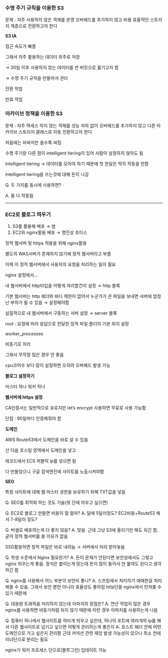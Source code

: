 ### 수명 주기 규칙을 이용한 S3

문제 : 자주 사용하지 않은 객체를 운영 오버헤드를 추가하지 않고 비용 효율적인 스토리지 계층으로 전환하고자 한다

**S3 IA**

접근 속도가 빠름

그래서 자주 활용하는 데이터 위주로 저장

→ 30일 이후 사용하지 않는 데이터를 싼 버킷으로 옮기고자 함

→ 수명 주기 규칙을 만들어서 관리

전환 작업

만료 작업

### 아카이브 정책을 이용한 S3

문제 : 자주 엑세스 하지 않는 객체를 성능 저하 없이 오버헤드를 추가하지 않고 다른 아카이브 스토리지 클래스로 자동 전환하고자 한다

처음에는 비싸지만 쓸수록 싸짐

수명 주기랑 다른 점이 intelligent tiering이 있어 사람이 설정하지 않아도 됨

intelligent tiering → 데이터를 모아야 하기 때문에 첫 한달은 딱히 작동을 안함

intelligent tiering을 쓰는것에 대해 돈이 나감

Q. 두 가지를 동시에 사용하면?

A. 둘 다 작동됨

---
### EC2로 블로그 띄우기

1. S3를 활용해 배포 → 쌈
2. EC2와 nginx활용 배포 → 명진상 초이스

정적 웹서버 및 https 적용을 위해 nginx활용

별도의 WAS서버가 존재하지 않기에 정적 웹서버라고 부름

이제 이 정적 웹서버에서 사용자의 요청을 처리하는 일이 필요

nginx 설정에서…

내 웹서버에서 http타입을 어떻게 처리할건지 설정 → http 블록

기본 웹서버는 http 헤더와 바디 제한이 없어서 누군가가 큰 파일을 보내면 서버에 엄청난 부하가 될 수 있음 → 설정해야함

실질적으로 내 웹서버에서 구동하는 서버 설정 → server 블록

root : 요청에 따라 응답으로 전달한 정적 파일 폴더의 기본 위치 설정

worker_processes

비동기로 처리

그래서 무작정 많은 경우 안 좋음

cpu코어수 보다 많이 설정하면 오히려 오버헤드 발생 가능

**블로그 설정하기**

마스터 하나 워커 하나

**웹서버에 https 설정**

CA인증서는 일반적으로 유로지만 let’s encrypt 사용하면 무료로 사용 가능함

단점 : 90일마다 인증해줘야 함

**도메인**

AWS Route53에서 도메인을 바로 살 수 있음

산 다음 호스팅 영역에서 도메인을 넣고

레코드에서 ECS 퍼블릭 ip를 넣으면 됨

다 만들었으니 구글 검색엔진에 사이트를 노출시켜야함

**SEO**

특정 사이트에 대해 웹 마스터 권한을 보유하기 위해 TXT값을 넣음

Q. SEO를 최적화 하는 것도 기술(윗 단에 띄우고 싶으면)

Q. EC2로 블로그 만들면 비용이 월 얼마?
A. 달에 5달러정도? EC2비용+Route53 해서 7-8달러 정도?

Q. 버셀로 배포하는게 더 좋지 않음?
A. 맞음. 근데 그냥 S3에 올리기만 해도 되긴 함. 굳이 정적 웹서버를 쓸 이유가 없음

SSG활용하면 정적 파일은 바로 내려놈 → 서버에서 미리 받아놓음

Q. 학생 수준에서 Nginx 필요한가?
A. 돈이 문제가 안된다면 보안성에서도 그렇고 nginx 띄우는게 좋음.
	정석은 붙이는게 맞는데 돈이 많이 들어서 안 붙여도 된다고 생각하긴 함

Q. nginx를 사용해서 어느 부분이 보안이 좋나?
A. 스프링에서 처리하기 애매한걸 처리해줄 수 있음. 그래서 보안 뿐만 아니라 효율성도 좋아짐
	http단을 nginx에서 만져줄 수 있기 때문에

Q. 대용량 트래픽을 처리하지 않는데 아파치의 장점은?
A. 연산 작업이 많은 경우 nginx를 사용하면 비동기처럼 되지 않기 때문에 이런 경우 아파치를 사용하는게 나음

Q. 컴퓨터 하나에서 웹사이트를 여러개 띄우고 싶은데, 하나의 포트에 여러개의 ip를 해서 다른 웹사이트로 넘기고 싶으면 어떻게 관리하는게 좋은지
A. 호스트 헤더 안에 어떤 도메인으로 가고 싶은지 관리함
	근데 커넥션 관련 재앙 발생 가능성이 있으니 최소 컨테이너단으로 분리는 필요

nginx가 워커 프로세스 단으로(블루그린) 업데이트 가능